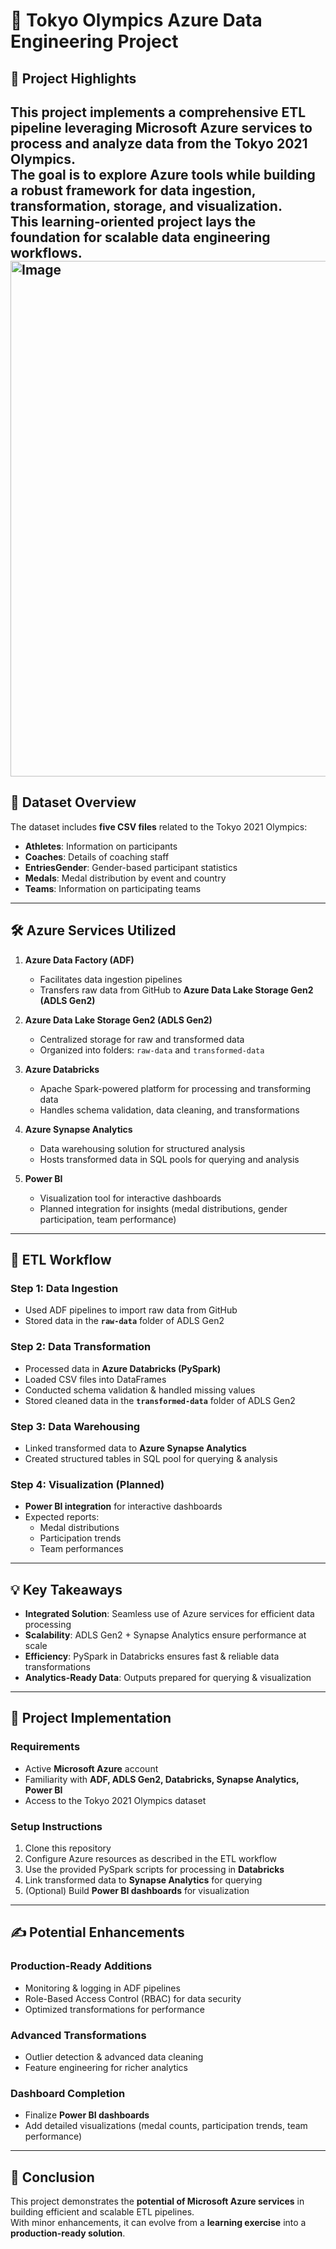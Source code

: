 # 🏅 Tokyo Olympics Azure Data Engineering Project

## 🌟 Project Highlights
This project implements a comprehensive **ETL pipeline** leveraging **Microsoft Azure services** to process and analyze data from the **Tokyo 2021 Olympics**.  
The goal is to explore Azure tools while building a robust framework for **data ingestion, transformation, storage, and visualization**.  
This learning-oriented project lays the foundation for **scalable data engineering workflows**.
<img width="1916" height="825" alt="Image" src="https://github.com/user-attachments/assets/daffc9ee-cfc2-4bf3-9280-20938bdfd234" />
---

## 📂 Dataset Overview
The dataset includes **five CSV files** related to the Tokyo 2021 Olympics:

- **Athletes**: Information on participants  
- **Coaches**: Details of coaching staff  
- **EntriesGender**: Gender-based participant statistics  
- **Medals**: Medal distribution by event and country  
- **Teams**: Information on participating teams  

---

## 🛠️ Azure Services Utilized
1. **Azure Data Factory (ADF)**  
   - Facilitates data ingestion pipelines  
   - Transfers raw data from GitHub to **Azure Data Lake Storage Gen2 (ADLS Gen2)**  

2. **Azure Data Lake Storage Gen2 (ADLS Gen2)**  
   - Centralized storage for raw and transformed data  
   - Organized into folders: `raw-data` and `transformed-data`  

3. **Azure Databricks**  
   - Apache Spark-powered platform for processing and transforming data  
   - Handles schema validation, data cleaning, and transformations  

4. **Azure Synapse Analytics**  
   - Data warehousing solution for structured analysis  
   - Hosts transformed data in SQL pools for querying and analysis  

5. **Power BI**  
   - Visualization tool for interactive dashboards  
   - Planned integration for insights (medal distributions, gender participation, team performance)  

---

## 🚀 ETL Workflow

### **Step 1: Data Ingestion**
- Used ADF pipelines to import raw data from GitHub  
- Stored data in the **`raw-data`** folder of ADLS Gen2  

### **Step 2: Data Transformation**
- Processed data in **Azure Databricks (PySpark)**  
- Loaded CSV files into DataFrames  
- Conducted schema validation & handled missing values  
- Stored cleaned data in the **`transformed-data`** folder of ADLS Gen2  

### **Step 3: Data Warehousing**
- Linked transformed data to **Azure Synapse Analytics**  
- Created structured tables in SQL pool for querying & analysis  

### **Step 4: Visualization (Planned)**
- **Power BI integration** for interactive dashboards  
- Expected reports:  
  - Medal distributions  
  - Participation trends  
  - Team performances  

---

## 💡 Key Takeaways
- **Integrated Solution**: Seamless use of Azure services for efficient data processing  
- **Scalability**: ADLS Gen2 + Synapse Analytics ensure performance at scale  
- **Efficiency**: PySpark in Databricks ensures fast & reliable data transformations  
- **Analytics-Ready Data**: Outputs prepared for querying & visualization  

---

## 🔧 Project Implementation

### **Requirements**
- Active **Microsoft Azure** account  
- Familiarity with **ADF, ADLS Gen2, Databricks, Synapse Analytics, Power BI**  
- Access to the Tokyo 2021 Olympics dataset  

### **Setup Instructions**
1. Clone this repository  
2. Configure Azure resources as described in the ETL workflow  
3. Use the provided PySpark scripts for processing in **Databricks**  
4. Link transformed data to **Synapse Analytics** for querying  
5. (Optional) Build **Power BI dashboards** for visualization  

---

## ✍️ Potential Enhancements

### **Production-Ready Additions**
- Monitoring & logging in ADF pipelines  
- Role-Based Access Control (RBAC) for data security  
- Optimized transformations for performance  

### **Advanced Transformations**
- Outlier detection & advanced data cleaning  
- Feature engineering for richer analytics  

### **Dashboard Completion**
- Finalize **Power BI dashboards**  
- Add detailed visualizations (medal counts, participation trends, team performance)  

---

## 📝 Conclusion
This project demonstrates the **potential of Microsoft Azure services** in building efficient and scalable ETL pipelines.  
With minor enhancements, it can evolve from a **learning exercise** into a **production-ready solution**.  
